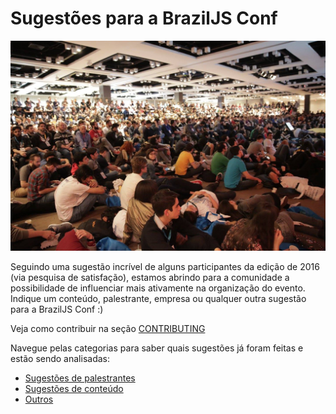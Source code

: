 # Sugestões para a BrazilJS Conf

![BrazilJS 2016](images/braziljs-2016.jpg)  

Seguindo uma sugestão incrível de alguns participantes da edição de 2016 (via pesquisa de satisfação), estamos abrindo para a comunidade a possibilidade de influenciar mais ativamente na organização do evento.  
Indique um conteúdo, palestrante, empresa ou qualquer outra sugestão para a BrazilJS Conf :)  

Veja como contribuir na seção [CONTRIBUTING](CONTRIBUTING.md)

Navegue pelas categorias para saber quais sugestões já foram feitas e estão sendo analisadas:  
- [Sugestões de palestrantes](https://github.com/braziljs/conf-suggestions/issues?q=is%3Aissue+is%3Aopen+label%3Aconf-speaker)  
- [Sugestões de conteúdo](https://github.com/braziljs/conf-suggestions/issues?q=is%3Aissue+is%3Aopen+label%3Aconf-content)  
- [Outros](https://github.com/braziljs/conf-suggestions/issues?q=is%3Aissue+is%3Aopen+label%3Aconf-other)